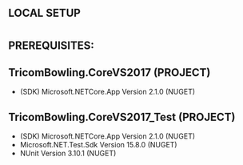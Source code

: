 ## LOCAL SETUP 
#
## PREREQUISITES:


## TricomBowling.CoreVS2017  (PROJECT) 
- (SDK) Microsoft.NETCore.App  Version 2.1.0  (NUGET) <br>

## TricomBowling.CoreVS2017_Test (PROJECT)
- (SDK) Microsoft.NETCore.App  Version 2.1.0 (NUGET)<br>
- Microsoft.NET.Test.Sdk Version 15.8.0 (NUGET)<br>
- NUnit Version 3.10.1 (NUGET)<br>

